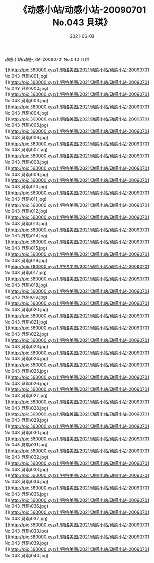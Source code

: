 ﻿---
layout: post
title:  《动感小站/动感小站-20090701 No.043 貝琪》
date:   2021-06-03
img: http://pic.660000.xyz/1:/网络美图/2021/动感小站/动感小站-20090701 No.043 貝琪/000.jpg
categories: [美女, 清纯, 唯美]
---

动感小站/动感小站-20090701 No.043 貝琪

 ![](http://pic.660000.xyz/1:/网络美图/2021/动感小站/动感小站-20090701 No.043 貝琪/001.jpg) <br>![](http://pic.660000.xyz/1:/网络美图/2021/动感小站/动感小站-20090701 No.043 貝琪/002.jpg) <br>![](http://pic.660000.xyz/1:/网络美图/2021/动感小站/动感小站-20090701 No.043 貝琪/003.jpg) <br>![](http://pic.660000.xyz/1:/网络美图/2021/动感小站/动感小站-20090701 No.043 貝琪/004.jpg) <br>![](http://pic.660000.xyz/1:/网络美图/2021/动感小站/动感小站-20090701 No.043 貝琪/005.jpg) <br>![](http://pic.660000.xyz/1:/网络美图/2021/动感小站/动感小站-20090701 No.043 貝琪/006.jpg) <br>![](http://pic.660000.xyz/1:/网络美图/2021/动感小站/动感小站-20090701 No.043 貝琪/007.jpg) <br>![](http://pic.660000.xyz/1:/网络美图/2021/动感小站/动感小站-20090701 No.043 貝琪/008.jpg) <br>![](http://pic.660000.xyz/1:/网络美图/2021/动感小站/动感小站-20090701 No.043 貝琪/009.jpg) <br>![](http://pic.660000.xyz/1:/网络美图/2021/动感小站/动感小站-20090701 No.043 貝琪/010.jpg) <br>![](http://pic.660000.xyz/1:/网络美图/2021/动感小站/动感小站-20090701 No.043 貝琪/011.jpg) <br>![](http://pic.660000.xyz/1:/网络美图/2021/动感小站/动感小站-20090701 No.043 貝琪/012.jpg) <br>![](http://pic.660000.xyz/1:/网络美图/2021/动感小站/动感小站-20090701 No.043 貝琪/013.jpg) <br>![](http://pic.660000.xyz/1:/网络美图/2021/动感小站/动感小站-20090701 No.043 貝琪/014.jpg) <br>![](http://pic.660000.xyz/1:/网络美图/2021/动感小站/动感小站-20090701 No.043 貝琪/015.jpg) <br>![](http://pic.660000.xyz/1:/网络美图/2021/动感小站/动感小站-20090701 No.043 貝琪/016.jpg) <br>![](http://pic.660000.xyz/1:/网络美图/2021/动感小站/动感小站-20090701 No.043 貝琪/017.jpg) <br>![](http://pic.660000.xyz/1:/网络美图/2021/动感小站/动感小站-20090701 No.043 貝琪/018.jpg) <br>![](http://pic.660000.xyz/1:/网络美图/2021/动感小站/动感小站-20090701 No.043 貝琪/019.jpg) <br>![](http://pic.660000.xyz/1:/网络美图/2021/动感小站/动感小站-20090701 No.043 貝琪/020.jpg) <br>![](http://pic.660000.xyz/1:/网络美图/2021/动感小站/动感小站-20090701 No.043 貝琪/021.jpg) <br>![](http://pic.660000.xyz/1:/网络美图/2021/动感小站/动感小站-20090701 No.043 貝琪/022.jpg) <br>![](http://pic.660000.xyz/1:/网络美图/2021/动感小站/动感小站-20090701 No.043 貝琪/023.jpg) <br>![](http://pic.660000.xyz/1:/网络美图/2021/动感小站/动感小站-20090701 No.043 貝琪/024.jpg) <br>![](http://pic.660000.xyz/1:/网络美图/2021/动感小站/动感小站-20090701 No.043 貝琪/025.jpg) <br>![](http://pic.660000.xyz/1:/网络美图/2021/动感小站/动感小站-20090701 No.043 貝琪/026.jpg) <br>![](http://pic.660000.xyz/1:/网络美图/2021/动感小站/动感小站-20090701 No.043 貝琪/027.jpg) <br>![](http://pic.660000.xyz/1:/网络美图/2021/动感小站/动感小站-20090701 No.043 貝琪/028.jpg) <br>![](http://pic.660000.xyz/1:/网络美图/2021/动感小站/动感小站-20090701 No.043 貝琪/029.jpg) <br>![](http://pic.660000.xyz/1:/网络美图/2021/动感小站/动感小站-20090701 No.043 貝琪/030.jpg) <br>![](http://pic.660000.xyz/1:/网络美图/2021/动感小站/动感小站-20090701 No.043 貝琪/031.jpg) <br>![](http://pic.660000.xyz/1:/网络美图/2021/动感小站/动感小站-20090701 No.043 貝琪/032.jpg) <br>![](http://pic.660000.xyz/1:/网络美图/2021/动感小站/动感小站-20090701 No.043 貝琪/033.jpg) <br>![](http://pic.660000.xyz/1:/网络美图/2021/动感小站/动感小站-20090701 No.043 貝琪/034.jpg) <br>![](http://pic.660000.xyz/1:/网络美图/2021/动感小站/动感小站-20090701 No.043 貝琪/035.jpg) <br>![](http://pic.660000.xyz/1:/网络美图/2021/动感小站/动感小站-20090701 No.043 貝琪/036.jpg) <br>![](http://pic.660000.xyz/1:/网络美图/2021/动感小站/动感小站-20090701 No.043 貝琪/037.jpg) <br>![](http://pic.660000.xyz/1:/网络美图/2021/动感小站/动感小站-20090701 No.043 貝琪/038.jpg) <br>![](http://pic.660000.xyz/1:/网络美图/2021/动感小站/动感小站-20090701 No.043 貝琪/039.jpg) <br>![](http://pic.660000.xyz/1:/网络美图/2021/动感小站/动感小站-20090701 No.043 貝琪/040.jpg) <br>